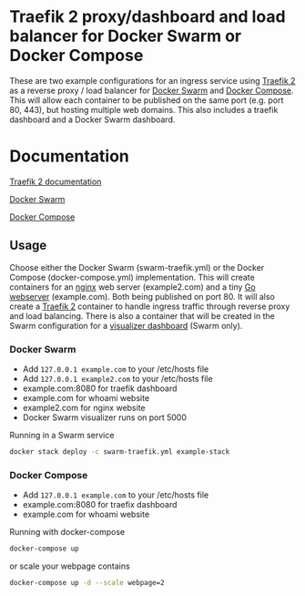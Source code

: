 # Traefik 2 proxy/dashboard and load balancer for Docker Swarm or Docker Compose
These are two example configurations for an ingress service using [Traefik 2](https://containo.us/traefik/) as a reverse proxy / load balancer for [Docker Swarm](https://docs.docker.com/engine/swarm/) and [Docker Compose](https://docs.docker.com/compose/). This will allow each container to be published on the same port (e.g. port 80, 443), but hosting multiple web domains. This also includes a traefik dashboard and a Docker Swarm dashboard.

# Documentation
[Traefik 2 documentation](https://docs.traefik.io/v2.1/providers/docker/#docker-swarm-mode)

[Docker Swarm](https://docs.docker.com/engine/swarm/)

[Docker Compose](https://docs.docker.com/compose/)

## Usage
Choose either the Docker Swarm (swarm-traefik.yml) or the Docker Compose (docker-compose.yml) implementation. This will create containers for an [nginx](https://hub.docker.com/_/nginx) web server (example2.com) and a tiny [Go webserver](https://hub.docker.com/r/containous/whoami/dockerfile) (example.com). Both being published on port 80. It will also create a [Traefik 2](https://hub.docker.com/_/traefik) container to handle ingress traffic through reverse proxy and load balancing. There is also a container that will be created in the Swarm configuration for a [visualizer dashboard](https://hub.docker.com/r/dockersamples/visualizer) (Swarm only). 

### Docker Swarm
* Add ```127.0.0.1 example.com``` to your /etc/hosts file
* Add ```127.0.0.1 example2.com``` to your /etc/hosts file
* example.com:8080 for traefik dashboard
* example.com for whoami website
* example2.com for nginx website
* Docker Swarm visualizer runs on port 5000

Running in a Swarm service
```bash
docker stack deploy -c swarm-traefik.yml example-stack
```

### Docker Compose
* Add ```127.0.0.1 example.com``` to your /etc/hosts file
* example.com:8080 for traefix dashboard
* example.com for whoami website

Running with docker-compose
```bash
docker-compose up
```
or scale your webpage contains
```bash
docker-compose up -d --scale webpage=2
```